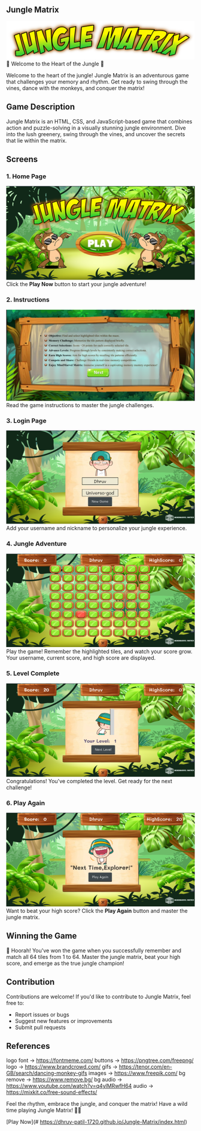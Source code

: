 ## Jungle Matrix
![alt text](https://github.com/Dhruv-Patil-1720/Jungle-Matrix/blob/main/assets/Jungle%20Matrix.png)
🌿 Welcome to the Heart of the Jungle 🌿

Welcome to the heart of the jungle! Jungle Matrix is an adventurous game that challenges your memory and rhythm. Get ready to swing through the vines, dance with the monkeys, and conquer the matrix!


## Game Description

Jungle Matrix is an HTML, CSS, and JavaScript-based game that combines action and puzzle-solving in a visually stunning jungle environment. Dive into the lush greenery, swing through the vines, and uncover the secrets that lie within the matrix.

## Screens

### 1. Home Page
![Home Page](https://github.com/Dhruv-Patil-1720/Jungle-Matrix/blob/main/assets/homepage.png)
Click the **Play Now** button to start your jungle adventure!

### 2. Instructions
![Instructions](https://github.com/Dhruv-Patil-1720/Jungle-Matrix/blob/main/assets/instructions.png)
Read the game instructions to master the jungle challenges.

### 3. Login Page
![Login Page](https://github.com/Dhruv-Patil-1720/Jungle-Matrix/blob/main/assets/login.png)
Add your username and nickname to personalize your jungle experience.

### 4. Jungle Adventure
![Jungle Adventure](https://github.com/Dhruv-Patil-1720/Jungle-Matrix/blob/main/assets/gamepage.png)
Play the game! Remember the highlighted tiles, and watch your score grow. Your username, current score, and high score are displayed.

### 5. Level Complete
![Level Complete](https://github.com/Dhruv-Patil-1720/Jungle-Matrix/blob/main/assets/next-level.png)
Congratulations! You've completed the level. Get ready for the next challenge!

### 6. Play Again
![Play Again](https://github.com/Dhruv-Patil-1720/Jungle-Matrix/blob/main/assets/play-again.png)
Want to beat your high score? Click the **Play Again** button and master the jungle matrix.

## Winning the Game
🎉 Hoorah! You've won the game when you successfully remember and match all 64 tiles from 1 to 64. Master the jungle matrix, beat your high score, and emerge as the true jungle champion!

## Contribution
Contributions are welcome! If you'd like to contribute to Jungle Matrix, feel free to:

- Report issues or bugs
- Suggest new features or improvements
- Submit pull requests

## References
logo font -> https://fontmeme.com/
buttons -> https://pngtree.com/freepng/
logo -> https://www.brandcrowd.com/
gifs -> https://tenor.com/en-GB/search/dancing-monkey-gifs
images -> https://www.freepik.com/
bg remove -> https://www.remove.bg/
bg audio -> https://www.youtube.com/watch?v=q4ylMRwfH64
audio -> https://mixkit.co/free-sound-effects/

Feel the rhythm, embrace the jungle, and conquer the matrix! Have a wild time playing Jungle Matrix! 🌴🐒

[Play Now](# https://dhruv-patil-1720.github.io/Jungle-Matrix/index.html)

